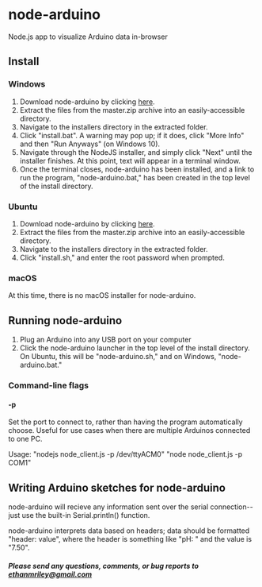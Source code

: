 # node-arduino
Node.js app to visualize Arduino data in-browser

## Install

### Windows

1. Download node-arduino by clicking [here](https://github.com/ethanmriley/node-arduino/archive/master.zip).
2. Extract the files from the master.zip archive into an easily-accessible directory. 
3. Navigate to the installers directory in the extracted folder.
4. Click "install.bat". A warning may pop up; if it does, click "More Info" and then "Run Anyways" (on Windows 10).
5. Navigate through the NodeJS installer, and simply click "Next" until the installer finishes. At this point, text will appear in a terminal window.
6. Once the terminal closes, node-arduino has been installed, and a link to run the program, "node-arduino.bat," has been created in the top level of the install directory. 


### Ubuntu

1. Download node-arduino by clicking [here](https://github.com/ethanmriley/node-arduino/archive/master.zip).
2. Extract the files from the master.zip archive into an easily-accessible directory. 
3. Navigate to the installers directory in the extracted folder.
4. Click "install.sh," and enter the root password when prompted.


### macOS

At this time, there is no macOS installer for node-arduino.


## Running node-arduino

1. Plug an Arduino into any USB port on your computer
2. Click the node-arduino launcher in the top level of the install directory. On Ubuntu, this will be "node-arduino.sh," and on Windows, "node-arduino.bat."

### Command-line flags

#### -p

Set the port to connect to, rather than having the program automatically choose.
Useful for use cases when there are multiple Arduinos connected to one PC. 

Usage: 
	"nodejs node_client.js -p /dev/ttyACM0"
	"node node_client.js -p COM1"


	
## Writing Arduino sketches for node-arduino

node-arduino will recieve any information sent over the serial connection--just use the built-in Serial.println() function. 

node-arduino interprets data based on headers; data should be formatted "header: value", where the header is something like "pH: " and the value is "7.50".


##### Please send any questions, comments, or bug reports to ethanmriley@gmail.com